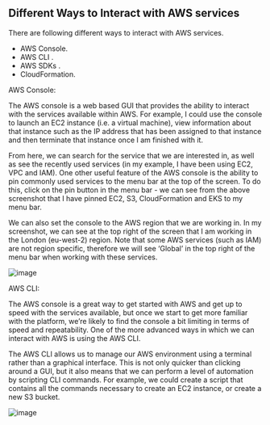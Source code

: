 <h2> Different Ways to Interact with AWS services </h2>

There are following different ways to interact with AWS services.

- AWS Console. 
- AWS CLI .
- AWS SDKs .
- CloudFormation.

AWS Console: 

The AWS console is a web based GUI that provides the ability to interact with the services available within AWS. For example, I could use the console to launch an EC2 instance (i.e. a virtual machine), view information about that instance such as the IP address that has been assigned to that instance and then terminate that instance once I am finished with it.

From here, we can search for the service that we are interested in, as well as see the recently used services (in my example, I have been using EC2, VPC and IAM). One other useful feature of the AWS console is the ability to pin commonly used services to the menu bar at the top of the screen. To do this, click on the pin button in the menu bar - we can see from the above screenshot that I have pinned EC2, S3, CloudFormation and EKS to my menu bar.

We can also set the console to the AWS region that we are working in. In my screenshot, we can see at the top right of the screen that I am working in the London (eu-west-2) region. Note that some AWS services (such as IAM) are not region specific, therefore we will see ‘Global’ in the top right of the menu bar when working with these services.

![image](https://user-images.githubusercontent.com/58930229/189300495-be453fe2-d974-4566-8889-b0703bd00036.png)

AWS CLI:

The AWS console is a great way to get started with AWS and get up to speed with the services available, but once we start to get more familiar with the platform, we’re likely to find the console a bit limiting in terms of speed and repeatability. One of the more advanced ways in which we can interact with AWS is using the AWS CLI.

The AWS CLI allows us to manage our AWS environment using a terminal rather than a graphical interface. This is not only quicker than clicking around a GUI, but it also means that we can perform a level of automation by scripting CLI commands. For example, we could create a script that contains all the commands necessary to create an EC2 instance, or create a new S3 bucket.


![image](https://user-images.githubusercontent.com/58930229/189301749-d529838f-cdb3-4564-9429-b17d0158f322.png)




